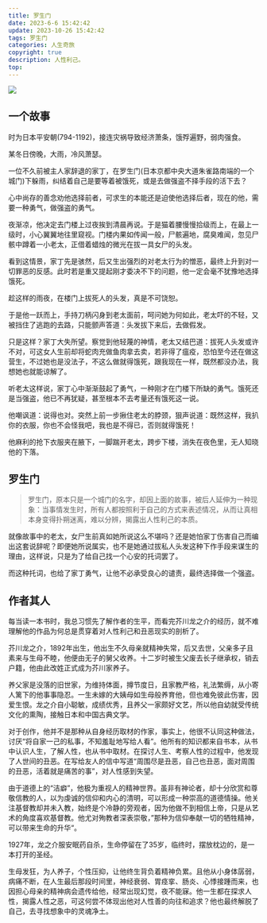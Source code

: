```yaml
---
title: 罗生门
date: 2023-6-6 15:42:42
update: 2023-10-26 15:42:42
tags: 罗生门
categories: 人生奇旅
copyright: true
description: 人性利己。
top:
---
```


<img src="https://s2.loli.net/2023/10/26/C1qOvPiJBL47sD2.jpg" >

## 一个故事

时为日本平安朝(794-1192)，接连灾祸导致经济萧条，饿殍遍野，弱肉强食。

某冬日傍晚，大雨，冷风萧瑟。

一位不久前被主人家辞退的家丁，在罗生门(日本京都中央大道朱雀路南端的一个城门)下躲雨，纠结着自己是要等着被饿死，或是去做强盗不择手段的活下去？

心中尚存的善念劝他选择前者，可求生的本能还是迫使他选择后者，现在的他，需要一种勇气，做强盗的勇气。

夜渐凉，他决定去门楼上过夜挨到清晨再说。于是猫着腰慢慢拾级而上，在最上一级时，小心翼翼地往里窥视。门楼内果如传闻一般，尸骸遍地，腐臭难闻，忽见尸骸中蹲着一小老太，正借着蜡烛的微光在拔一具女尸的头发。

看到这情景，家丁先是骇然，后又生出强烈的对老太行为的憎恶，最终上升到对一切罪恶的反感。此时若是重又提起刚才委决不下的问题，他一定会毫不犹豫地选择饿死。

趁这样的雨夜，在楼门上拔死人的头发，真是不可饶恕。

于是他一跃而上，手持刀柄闪身到老太面前，呵问她为何如此，老太吓的不轻，又被挡住了逃跑的去路，只能颤声答道：头发拔下来后，去做假发。

只是这样？家丁大失所望。察觉到他轻蔑的神情，老太又结巴道：拔死人头发或许不对，可这女人生前却将蛇肉充做鱼肉拿去卖，若非得了瘟疫，恐怕至今还在做这营生，不过她也是没法子，不这么做就得饿死，跟我现在一样，既然都没办法，我想她也就能谅解了。

听老太这样说，家丁心中渐渐鼓起了勇气，一种刚才在门楼下所缺的勇气。饿死还是当强盗，他已不再犹疑，甚至根本不去考量还有饿死这一说。

他嘲讽道：说得也对。突然上前一步揪住老太的脖颈，狠声说道：既然这样，我扒你的衣服，你也不会怪我吧，我也是不得已，否则就得饿死！

他麻利的抢下衣服夹在腋下，一脚踹开老太，跨步下楼，消失在夜色里，无人知晓他的下落。

## 罗生门

> 罗生门，原本只是一个城门的名字，却因上面的故事，被后人延伸为一种现象：当事情发生时，所有人都按照利于自己的方式来表述情况，从而让真相本身变得扑朔迷离，难以分辨，揭露出人性利己的本质。

就像故事中的老太，女尸生前真如她所说这么不堪吗？还是她怕家丁伤害自己而编出这套说辞呢？即便她所说属实，也不是她通过拔私人头发这种下作手段来谋生的理由，这样说，只是为了给自己找一个心安的托词罢了。

而这种托词，也给了家丁勇气，让他不必承受良心的谴责，最终选择做一个强盗。

## 作者其人

每当读一本书时，我总习惯先了解作者的生平，而看完芥川龙之介的经历，就不难理解他的作品为何总是贯穿着对人性利己和丑恶现实的剖析了。

芥川龙之介，1892年出生，他出生不久母亲就精神失常，后又去世，父亲多子且素来与生母不睦，他便由无子的舅父收养。十二岁时被生父废去长子继承权，销去户籍，他由此改姓正式成为芥川家养子。

养父家是没落的旧世家，为维持体面，撙节度日，且家教严格，礼法繁缛，从小寄人篱下的他事事隐忍。一生未嫁的大姨母如生母般养育他，但也难免彼此伤害，因爱生恨。龙之介自小聪敏，成绩优秀，且养父一家颇好文艺，所以他自幼就受传统文化的熏陶，接触日本和中国古典文学。

对于创作，他并不是那种从自身经历取材的作家，事实上，他很不认同这种做法，讨厌“将自家一己的私事，不知羞耻地写给人看”。他所有的知识都来自书本，从书中认识人生，了解人性，也从书中取材。在探讨人生、考察人性的过程中，他发现了人世间的丑恶。在写给友人的信中写道“周围尽是丑恶，自己也丑恶，面对周围的丑恶，活着就是痛苦的事”，对人性感到失望。

由于道德上的“洁癖”，他极为重视人的精神世界。虽非有神论者，却十分欣赏和尊敬信教的人，以为虔诚的信仰和内心的清明，可以形成一种崇高的道德情操。他关注基督教却并未入教，始终是个冷静的旁观者，因为他做不到相信上帝，只是从艺术的角度喜欢基督教。他尤对殉教者深表崇敬，”那种为信仰奉献一切的牺牲精神，可以带来生命的升华“。

1927年，龙之介服安眠药自杀，生命停留在了35岁，临终时，摆放枕边的，是一本打开的圣经。

生母发狂，为人养子，个性压抑，让他终生背负着精神负累。且他从小身体孱弱，病痛不断，在人生最后那段时间里，神经衰弱、胃痉挛、肠炎、心悸接踵而来，也因担心母亲的精神病会遗传给他，经常出现幻觉，夜不能寐。他一生都在探求人性，揭露人性之恶，可这何尝不体现出他对人性善的向往和追求？他也最终解脱了自己，去寻找想象中的灵魂净土。